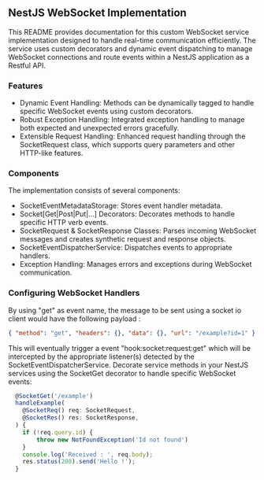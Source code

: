 ## NestJS WebSocket Implementation

This README provides documentation for this custom WebSocket service implementation designed to handle real-time communication efficiently. The service uses custom decorators and dynamic event dispatching to manage WebSocket connections and route events within a NestJS application as a Restful API.

### Features

- Dynamic Event Handling: Methods can be dynamically tagged to handle specific WebSocket events using custom decorators.
- Robust Exception Handling: Integrated exception handling to manage both expected and unexpected errors gracefully.
- Extensible Request Handling: Enhanced request handling through the SocketRequest class, which supports query parameters and other HTTP-like features.

### Components

The implementation consists of several components:

- SocketEventMetadataStorage: Stores event handler metadata.
- Socket[Get|Post|Put|...] Decorators: Decorates methods to handle specific HTTP verb events.
- SocketRequest & SocketResponse Classes: Parses incoming WebSocket messages and creates synthetic request and response objects.
- SocketEventDispatcherService: Dispatches events to appropriate handlers.
- Exception Handling: Manages errors and exceptions during WebSocket communication.

### Configuring WebSocket Handlers
By using "get" as event name, the message to be sent using a socket io client would have the following payload :

```json
{ "method": "get", "headers": {}, "data": {}, "url": "/example?id=1" }
```

This will eventually trigger a event "hook:socket:request:get" which will be intercepted by the appropriate listener(s) detected by the SocketEventDispatcherService. Decorate service methods in your NestJS services using the SocketGet decorator to handle specific WebSocket events:

```typescript
  @SocketGet('/example')
  handleExample(
    @SocketReq() req: SocketRequest,
    @SocketRes() res: SocketResponse,
  ) {
    if (!req.query.id) {
        throw new NotFoundException('Id not found')
    }
    console.log('Received : ', req.body);
    res.status(200).send('Hello !');
  }
```
